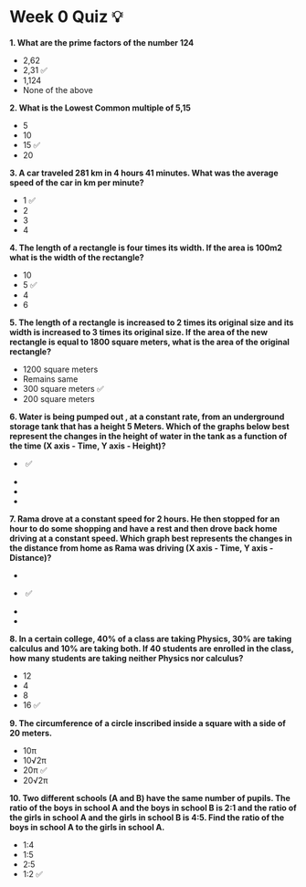 # Week 0 Quiz 💡

**1. What are the prime factors of the number 124**
 - 2,62
 - 2,31 ✅
 - 1,124
 - None of the above

**2. What is the Lowest Common multiple of 5,15**
 - 5
 - 10
 - 15 ✅
 - 20

**3. A car traveled 281 km in 4 hours 41 minutes. What was the average speed of the car in km per minute?**
 - 1 ✅
 - 2
 - 3
 - 4

**4. The length of a rectangle is four times its width. If the area is 100m2 what is the width of the rectangle?**
 - 10
 - 5 ✅
 - 4
 - 6

**5. The length of a rectangle is increased to 2 times its original size and its width is increased to 3 times its original size. If the area of the new rectangle is equal to 1800 square meters, what is the area of the original rectangle?**
 - 1200 square meters
 - Remains same
 - 300 square meters ✅
 - 200 square meters

**6. Water is being pumped out , at a constant rate, from an underground storage tank that has a height 5 Meters. Which of the graphs below best represent the changes in the height of water in the tank as a function of the time (X axis - Time, Y axis - Height)?**


- <img src="https://storage.googleapis.com/swayam-node1-production.appspot.com/assets/img/noc21_cs32/A0q6a.png" alt="">  ✅

- <img src="https://storage.googleapis.com/swayam-node1-production.appspot.com/assets/img/noc21_cs32/A0q6b.png" alt="">

- <img src="https://storage.googleapis.com/swayam-node1-production.appspot.com/assets/img/noc21_cs32/A0q6c.png" alt="">

- <img src="https://storage.googleapis.com/swayam-node1-production.appspot.com/assets/img/noc21_cs32/A0q6d.png" alt="">
 

**7. Rama drove at a constant speed for 2 hours. He then stopped for an hour to do some shopping and have a rest and then drove back home driving at a constant speed. Which graph best represents the changes in the distance from home as Rama was driving (X axis - Time, Y axis - Distance)?**

- <img src="https://storage.googleapis.com/swayam-node1-production.appspot.com/assets/img/noc21_cs32/A0q7a.png" alt="">

- <img src="https://storage.googleapis.com/swayam-node1-production.appspot.com/assets/img/noc21_cs32/A0q7b.png" alt="">  ✅

- <img src="https://storage.googleapis.com/swayam-node1-production.appspot.com/assets/img/noc21_cs32/A0q7c.png" alt="">

- <img src="https://storage.googleapis.com/swayam-node1-production.appspot.com/assets/img/noc21_cs32/A0q7d.png" alt="">
 
**8. In a certain college, 40% of a class are taking Physics, 30% are taking calculus and 10% are taking both. If 40 students are enrolled in the class, how many students are taking neither Physics nor calculus?**
 - 12
 - 4
 - 8
 - 16 ✅

**9. The circumference of a circle inscribed inside a square with a side of 20 meters.**
 - 10π
 - 10√2π
 - 20π ✅
 - 20√2π

**10. Two different schools (A and B) have the same number of pupils. The ratio of the boys in school A and the boys in school B is 2:1 and the ratio of the girls in school A and the girls in school B is 4:5. Find the ratio of the boys in school A to the girls in school A.**
 - 1:4
 - 1:5
 - 2:5
 - 1:2 ✅
